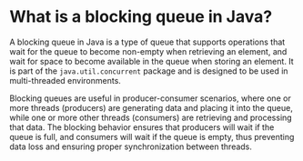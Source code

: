 # What is a blocking queue in Java?
A blocking queue in Java is a type of queue that supports operations that wait for the queue to become non-empty when retrieving an element, and wait for space to become available in the queue when storing an element. It is part of the `java.util.concurrent` package and is designed to be used in multi-threaded environments.

Blocking queues are useful in producer-consumer scenarios, where one or more threads (producers) are generating data and placing it into the queue, while one or more other threads (consumers) are retrieving and processing that data. The blocking behavior ensures that producers will wait if the queue is full, and consumers will wait if the queue is empty, thus preventing data loss and ensuring proper synchronization between threads.
